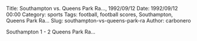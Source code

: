 Title: Southampton vs. Queens Park Ra…, 1992/09/12
Date: 1992/09/12 00:00
Category: sports
Tags: football, football scores, Southampton, Queens Park Ra…
Slug: southampton-vs-queens-park-ra
Author: carbonero


Southampton 1 - 2 Queens Park Ra…
